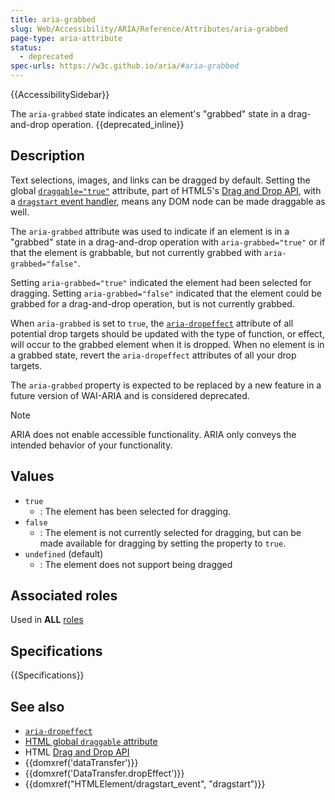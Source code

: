 ```yaml
---
title: aria-grabbed
slug: Web/Accessibility/ARIA/Reference/Attributes/aria-grabbed
page-type: aria-attribute
status:
  - deprecated
spec-urls: https://w3c.github.io/aria/#aria-grabbed
---
```


{{AccessibilitySidebar}}

The `aria-grabbed` state indicates an element's "grabbed" state in a drag-and-drop operation. {{deprecated_inline}}

## Description

Text selections, images, and links can be dragged by default. Setting the global [`draggable="true"`](/en-US/docs/Web/HTML/Global_attributes/draggable) attribute, part of HTML5's [Drag and Drop API](/en-US/docs/Web/API/HTML_Drag_and_Drop_API), with a [`dragstart` event handler](/en-US/docs/Web/API/HTMLElement/dragstart_event), means any DOM node can be made draggable as well.

The `aria-grabbed` attribute was used to indicate if an element is in a "grabbed" state in a drag-and-drop operation with `aria-grabbed="true"` or if that the element is grabbable, but not currently grabbed with `aria-grabbed="false"`.

Setting `aria-grabbed="true"` indicated the element had been selected for dragging. Setting `aria-grabbed="false"` indicated that the element could be grabbed for a drag-and-drop operation, but is not currently grabbed.

When `aria-grabbed` is set to `true`, the [`aria-dropeffect`](/en-US/docs/Web/Accessibility/ARIA/Reference/Attributes/aria-dropeffect) attribute of all potential drop targets should be updated with the type of function, or effect, will occur to the grabbed element when it is dropped. When no element is in a grabbed state, revert the `aria-dropeffect` attributes of all your drop targets.

The `aria-grabbed` property is expected to be replaced by a new feature in a future version of WAI-ARIA and is considered deprecated.

> [!NOTE]
> ARIA does not enable accessible functionality. ARIA only conveys the intended behavior of your functionality.

## Values

- `true`
  - : The element has been selected for dragging.
- `false`
  - : The element is not currently selected for dragging, but can be made available for dragging by setting the property to `true`.
- `undefined` (default)
  - : The element does not support being dragged

## Associated roles

Used in **ALL** [roles](/en-US/docs/Web/Accessibility/ARIA/Roles)

## Specifications

{{Specifications}}

## See also

- [`aria-dropeffect`](/en-US/docs/Web/Accessibility/ARIA/Reference/Attributes/aria-dropeffect)
- [HTML global `draggable` attribute](/en-US/docs/Web/HTML/Global_attributes/draggable)
- HTML [Drag and Drop API](/en-US/docs/Web/API/HTML_Drag_and_Drop_API)
- {{domxref('dataTransfer')}}
- {{domxref('DataTransfer.dropEffect')}}
- {{domxref("HTMLElement/dragstart_event", "dragstart")}}
